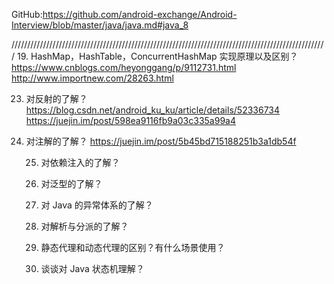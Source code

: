 GitHub:https://github.com/android-exchange/Android-Interview/blob/master/java/java.md#java_8





////////////////////////////////////////////////////////////////////////////////////////////////////
19. HashMap，HashTable，ConcurrentHashMap 实现原理以及区别？
    https://www.cnblogs.com/heyonggang/p/9112731.html
    http://www.importnew.com/28263.html
    
23. 对反射的了解？
    https://blog.csdn.net/android_ku_ku/article/details/52336734
    https://juejin.im/post/598ea9116fb9a03c335a99a4
    
24. 对注解的了解？
    https://juejin.im/post/5b45bd715188251b3a1db54f

    25. 对依赖注入的了解？
    26. 对泛型的了解？
    
    28. 对 Java 的异常体系的了解？
    29. 对解析与分派的了解？
    30. 静态代理和动态代理的区别？有什么场景使用？
    31. 谈谈对 Java 状态机理解？